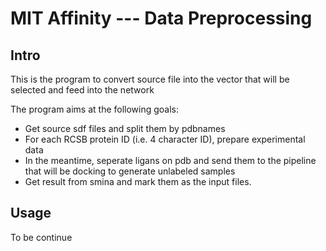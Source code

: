 # MIT Affinity --- Data Preprocessing


## Intro

This is the program to convert source file into the vector
that will be selected and feed into the network

The program aims at the following goals:
*   Get source sdf files and split them by pdbnames
*   For each RCSB protein ID (i.e. 4 character ID), prepare experimental data
*   In the meantime, seperate ligans on pdb and send them to the pipeline that will be docking to generate unlabeled samples
*   Get result from smina and mark them as the input files.

## Usage

To be continue